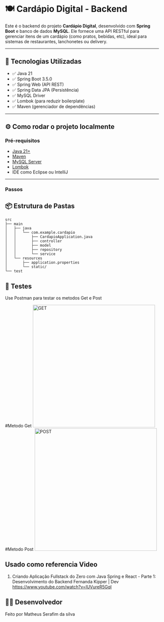 
# 🍽️ Cardápio Digital - Backend

Este é o backend do projeto **Cardápio Digital**, desenvolvido com **Spring Boot** e banco de dados **MySQL**. Ele fornece uma API RESTful para gerenciar itens de um cardápio (como pratos, bebidas, etc), ideal para sistemas de restaurantes, lanchonetes ou delivery.

---

## 🚀 Tecnologias Utilizadas

- ✅ Java 21
- ✅ Spring Boot 3.5.0
- ✅ Spring Web (API REST)
- ✅ Spring Data JPA (Persistência)
- ✅ MySQL Driver
- ✅ Lombok (para reduzir boilerplate)
- ✅ Maven (gerenciador de dependências)

---

## ⚙️ Como rodar o projeto localmente

### Pré-requisitos

- [Java 21+](https://www.oracle.com/java/technologies/javase/jdk21-archive-downloads.html)
- [Maven](https://maven.apache.org/)
- [MySQL Server](https://dev.mysql.com/downloads/installer/)
- [Lombok](https://projectlombok.org/download)
- IDE como Eclipse ou IntelliJ

---

### Passos
 

## 📦 Estrutura de Pastas 

```
src
├── main
│   ├── java
│   │   └── com.example.cardapio
│   │       ├── CardapioApplication.java
│   │       ├── controller
│   │       ├── model
│   │       ├── repository
│   │       └── service
│   └── resources
│       ├── application.properties
│       └── static/
└── test
```

## 🧪 Testes
Use Postman para testar os metodos Get e Post

#Metodo Get
 <img src="https://github.com/user-attachments/assets/249cc95c-8302-471f-b5b2-3ee4bdd0fcb5" alt="GET" width="400"/>
#Metodo Post
 <img src="https://github.com/user-attachments/assets/316d3c3c-065c-4be4-849c-076b8fb7a1e7" alt="POST" width="400"/>
 
## Usado como referencia Video 
1. Criando Aplicação Fullstack do Zero com Java Spring e React - Parte 1: Desenvolvimento do Backend
Fernanda Kipper | Dev
https://www.youtube.com/watch?v=lUVureR5GqI

## 👨‍💻 Desenvolvedor
Feito por Matheus Serafim da silva
